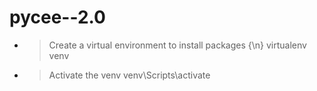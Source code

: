 # pycee--2.0
- > Create a virtual environment to install packages {\n}
  > virtualenv venv
- > Activate the venv
  > venv\Scripts\activate
